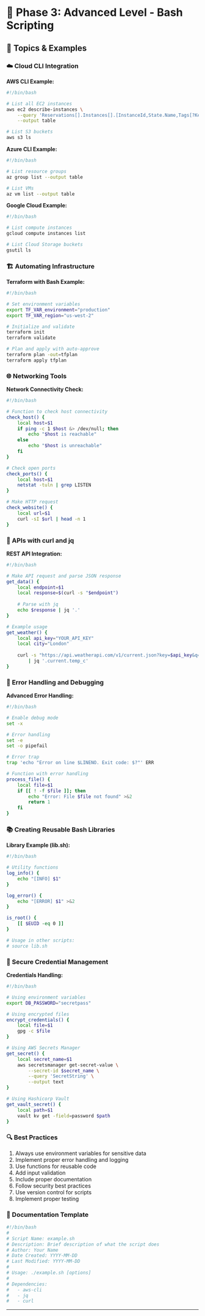 # 🧠 Phase 3: Advanced Level - Bash Scripting

## 📂 Topics & Examples

### ☁️ Cloud CLI Integration

**AWS CLI Example:**
```bash
#!/bin/bash

# List all EC2 instances
aws ec2 describe-instances \
    --query 'Reservations[].Instances[].[InstanceId,State.Name,Tags[?Key==`Name`].Value[]|[0]]' \
    --output table

# List S3 buckets
aws s3 ls
```

**Azure CLI Example:**
```bash
#!/bin/bash

# List resource groups
az group list --output table

# List VMs
az vm list --output table
```

**Google Cloud Example:**
```bash
#!/bin/bash

# List compute instances
gcloud compute instances list

# List Cloud Storage buckets
gsutil ls
```

### 🏗️ Automating Infrastructure

**Terraform with Bash Example:**
```bash
#!/bin/bash

# Set environment variables
export TF_VAR_environment="production"
export TF_VAR_region="us-west-2"

# Initialize and validate
terraform init
terraform validate

# Plan and apply with auto-approve
terraform plan -out=tfplan
terraform apply tfplan
```

### 🌐 Networking Tools

**Network Connectivity Check:**
```bash
#!/bin/bash

# Function to check host connectivity
check_host() {
    local host=$1
    if ping -c 1 $host &> /dev/null; then
        echo "$host is reachable"
    else
        echo "$host is unreachable"
    fi
}

# Check open ports
check_ports() {
    local host=$1
    netstat -tuln | grep LISTEN
}

# Make HTTP request
check_website() {
    local url=$1
    curl -sI $url | head -n 1
}
```

### 🔄 APIs with curl and jq

**REST API Integration:**
```bash
#!/bin/bash

# Make API request and parse JSON response
get_data() {
    local endpoint=$1
    local response=$(curl -s "$endpoint")
    
    # Parse with jq
    echo $response | jq '.'
}

# Example usage
get_weather() {
    local api_key="YOUR_API_KEY"
    local city="London"
    
    curl -s "https://api.weatherapi.com/v1/current.json?key=$api_key&q=$city" \
        | jq '.current.temp_c'
}
```

### 🐛 Error Handling and Debugging

**Advanced Error Handling:**
```bash
#!/bin/bash

# Enable debug mode
set -x

# Error handling
set -e
set -o pipefail

# Error trap
trap 'echo "Error on line $LINENO. Exit code: $?"' ERR

# Function with error handling
process_file() {
    local file=$1
    if [[ ! -f $file ]]; then
        echo "Error: File $file not found" >&2
        return 1
    fi
}
```

### 📚 Creating Reusable Bash Libraries

**Library Example (lib.sh):**
```bash
#!/bin/bash

# Utility functions
log_info() {
    echo "[INFO] $1"
}

log_error() {
    echo "[ERROR] $1" >&2
}

is_root() {
    [[ $EUID -eq 0 ]]
}

# Usage in other scripts:
# source lib.sh
```

### 🔐 Secure Credential Management

**Credentials Handling:**
```bash
#!/bin/bash

# Using environment variables
export DB_PASSWORD="secretpass"

# Using encrypted files
encrypt_credentials() {
    local file=$1
    gpg -c $file
}

# Using AWS Secrets Manager
get_secret() {
    local secret_name=$1
    aws secretsmanager get-secret-value \
        --secret-id $secret_name \
        --query 'SecretString' \
        --output text
}

# Using Hashicorp Vault
get_vault_secret() {
    local path=$1
    vault kv get -field=password $path
}
```

### 🔍 Best Practices

1. Always use environment variables for sensitive data
2. Implement proper error handling and logging
3. Use functions for reusable code
4. Add input validation
5. Include proper documentation
6. Follow security best practices
7. Use version control for scripts
8. Implement proper testing

### 📝 Documentation Template

```bash
#!/bin/bash
#
# Script Name: example.sh
# Description: Brief description of what the script does
# Author: Your Name
# Date Created: YYYY-MM-DD
# Last Modified: YYYY-MM-DD
#
# Usage: ./example.sh [options]
#
# Dependencies:
#   - aws-cli
#   - jq
#   - curl
```

---

